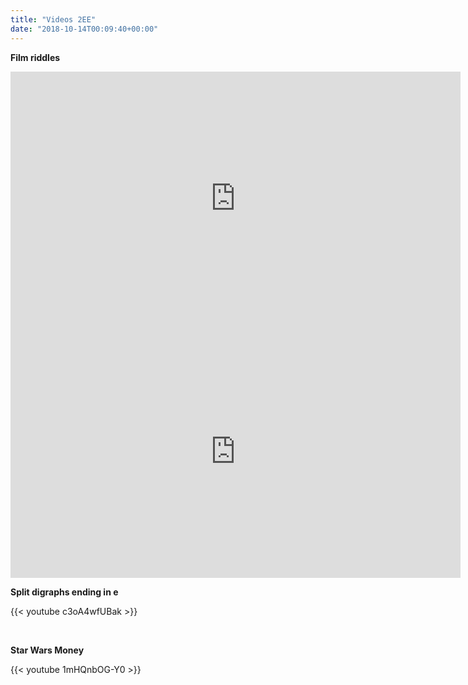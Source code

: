 ```yaml
---
title: "Videos 2EE"
date: "2018-10-14T00:09:40+00:00"
---
```



**Film riddles**
<iframe src="https://spark.adobe.com/video/DL1JsN8xHGf1k/embed" width="720" height="405" frameborder="0" allowfullscreen></iframe>

<br/>

<iframe src="https://spark.adobe.com/video/hg9Zn1ttCWy77/embed" width="720" height="405" frameborder="0" allowfullscreen></iframe>

<br/>

**Split digraphs ending in e**

{{< youtube c3oA4wfUBak >}}

<br/>

**Star Wars Money**

{{< youtube 1mHQnbOG-Y0 >}}

<br/>
<br/>